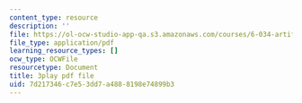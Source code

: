 ```yaml
---
content_type: resource
description: ''
file: https://ol-ocw-studio-app-qa.s3.amazonaws.com/courses/6-034-artificial-intelligence-fall-2010/7d217346c7e53dd7a4888198e74899b3_j1H3jAAGlEA.pdf
file_type: application/pdf
learning_resource_types: []
ocw_type: OCWFile
resourcetype: Document
title: 3play pdf file
uid: 7d217346-c7e5-3dd7-a488-8198e74899b3
---
```

